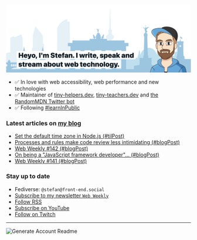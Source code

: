 <img alt="Heyo, I'm Stefan. I write and speak about web technology." src="https://raw.githubusercontent.com/stefanjudis/stefanjudis/main/screenshot.png">

- ✅ In love with web accessibility, web performance and new technologies
- ✅ Maintainer of [tiny-helpers.dev](https://tiny-helpers.dev), [tiny-teachers.dev](https://tiny-teachers.dev/) and [the RandomMDN Twitter bot](https://twitter.com/randomMDN)
- ✅ Following [#learnInPublic](https://www.stefanjudis.com/today-i-learned/)
### Latest articles on [my blog](https://www.stefanjudis.com)

<!-- BLOG-POST-LIST:START -->
- [Set the default time zone in Node.js &lpar;#tilPost&rpar;](https://www.stefanjudis.com/today-i-learned/set-the-default-time-zone-in-node-js/)
- [Processes and rules make code review less intimidating &lpar;#blogPost&rpar;](https://www.stefanjudis.com/blog/processes-and-rules-make-code-review-less-intimidating/)
- [Web Weekly #142 &lpar;#blogPost&rpar;](https://www.stefanjudis.com/blog/web-weekly-142/)
- [On being a &quot;JavaScript framework developer&quot;... &lpar;#blogPost&rpar;](https://www.stefanjudis.com/blog/on-being-a-javascript-framework-developer/)
- [Web Weekly #141 &lpar;#blogPost&rpar;](https://www.stefanjudis.com/blog/web-weekly-141/)
<!-- BLOG-POST-LIST:END -->

### Stay up to date

- Fediverse: `@stefan@front-end.social`
- [Subscribe to my newsletter `Web Weekly`](https://webweekly.email/)
- [Follow RSS](https://www.stefanjudis.com/feeds/)
- [Subscribe on YouTube](https://youtube.com/c/stefanjudis)
- [Follow on Twitch](https://www.twitch.tv/stefanjudis)

---

![Generate Account Readme](https://github.com/stefanjudis/stefanjudis/workflows/Generate%20Account%20Readme/badge.svg)
